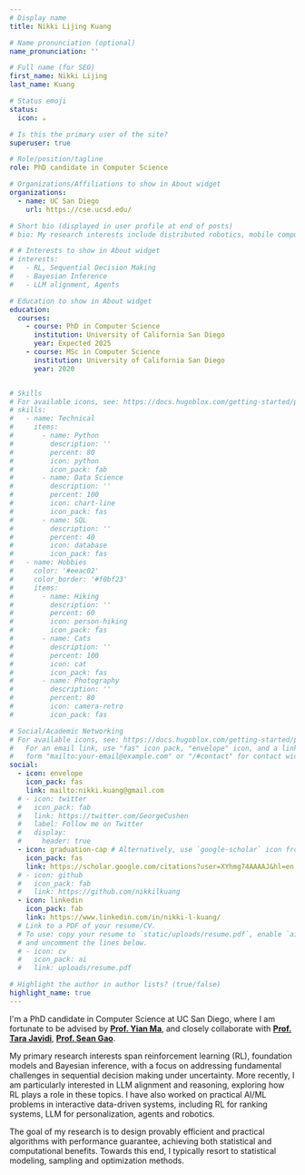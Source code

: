 ```yaml
---
# Display name
title: Nikki Lijing Kuang

# Name pronunciation (optional)
name_pronunciation: ''

# Full name (for SEO)
first_name: Nikki Lijing
last_name: Kuang

# Status emoji
status:
  icon: ☕️

# Is this the primary user of the site?
superuser: true

# Role/position/tagline
role: PhD candidate in Computer Science

# Organizations/Affiliations to show in About widget
organizations:
  - name: UC San Diego
    url: https://cse.ucsd.edu/

# Short bio (displayed in user profile at end of posts)
# bio: My research interests include distributed robotics, mobile computing and programmable matter.

# # Interests to show in About widget
# interests:
#   - RL, Sequential Decision Making
#   - Bayesian Inference
#   - LLM alignment, Agents

# Education to show in About widget
education:
  courses:
    - course: PhD in Computer Science
      institution: University of California San Diego
      year: Expected 2025
    - course: MSc in Computer Science
      institution: University of California San Diego
      year: 2020


# Skills
# For available icons, see: https://docs.hugoblox.com/getting-started/page-builder/#icons
# skills:
#   - name: Technical
#     items:
#       - name: Python
#         description: ''
#         percent: 80
#         icon: python
#         icon_pack: fab
#       - name: Data Science
#         description: ''
#         percent: 100
#         icon: chart-line
#         icon_pack: fas
#       - name: SQL
#         description: ''
#         percent: 40
#         icon: database
#         icon_pack: fas
#   - name: Hobbies
#     color: '#eeac02'
#     color_border: '#f0bf23'
#     items:
#       - name: Hiking
#         description: ''
#         percent: 60
#         icon: person-hiking
#         icon_pack: fas
#       - name: Cats
#         description: ''
#         percent: 100
#         icon: cat
#         icon_pack: fas
#       - name: Photography
#         description: ''
#         percent: 80
#         icon: camera-retro
#         icon_pack: fas

# Social/Academic Networking
# For available icons, see: https://docs.hugoblox.com/getting-started/page-builder/#icons
#   For an email link, use "fas" icon pack, "envelope" icon, and a link in the
#   form "mailto:your-email@example.com" or "/#contact" for contact widget.
social:
  - icon: envelope
    icon_pack: fas
    link: mailto:nikki.kuang@gmail.com 
  # - icon: twitter
  #   icon_pack: fab
  #   link: https://twitter.com/GeorgeCushen
  #   label: Follow me on Twitter
  #   display:
  #     header: true
  - icon: graduation-cap # Alternatively, use `google-scholar` icon from `ai` icon pack
    icon_pack: fas
    link: https://scholar.google.com/citations?user=XYhmg74AAAAJ&hl=en
  # - icon: github
  #   icon_pack: fab
  #   link: https://github.com/nikkilkuang
  - icon: linkedin
    icon_pack: fab
    link: https://www.linkedin.com/in/nikki-l-kuang/
  # Link to a PDF of your resume/CV.
  # To use: copy your resume to `static/uploads/resume.pdf`, enable `ai` icons in `params.yaml`,
  # and uncomment the lines below.
  # - icon: cv
  #   icon_pack: ai
  #   link: uploads/resume.pdf

# Highlight the author in author lists? (true/false)
highlight_name: true
---
```


I'm a PhD candidate in Computer Science at UC San Diego, where I am fortunate to be advised by [**Prof. Yian Ma**](https://sites.google.com/view/yianma/home), and closely collaborate with [**Prof. Tara Javidi**](https://tjavidi.eng.ucsd.edu/), [**Prof. Sean Gao**](https://scungao.github.io/).

My primary research interests span reinforcement learning (RL), foundation models and Bayesian inference,
with a focus on addressing fundamental challenges in sequential decision making under uncertainty. More recently,
I am particularly interested in LLM alignment and reasoning, exploring how RL plays a role in these topics. 
I have also worked on practical AI/ML problems in interactive data-driven systems, including RL for ranking systems,
LLM for personalization, agents and robotics.

The goal of my research is to design provably efficient and practical algorithms with performance guarantee, 
achieving both statistical and computational benefits. 
Towards this end, I typically resort to statistical modeling, sampling and optimization methods. 

<!--  and am particularly interested in studying their statistical properties.  -->
<!-- I am a practical theoretician who is interested in developing foundations for designing principled algorithms that can tackle real-world challenges. -->

<center> 

<!-- #### <i class="fa fa-download" aria-hidden="true" style="color:#035AA6"></i> {{< staticref "cv/alzahawi.pdf" "newtab" >}}Download my CV{{< /staticref >}}
</center>  -->

<!-- {style="text-align: justify;"} -->
